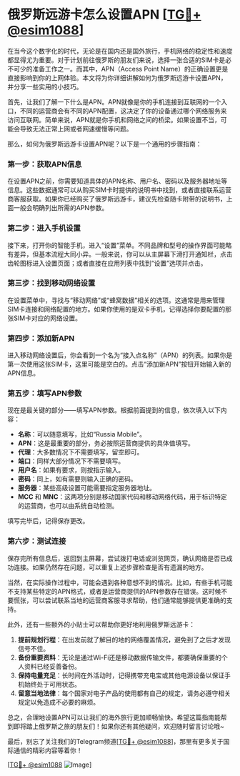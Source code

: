 # 俄罗斯远游卡怎么设置APN [[TG💪+ @esim1088](https://t.me/s/esim1088)]

在当今这个数字化的时代，无论是在国内还是国外旅行，手机网络的稳定性和速度都显得尤为重要。对于计划前往俄罗斯的朋友们来说，选择一张合适的SIM卡是必不可少的准备工作之一。而其中，APN（Access Point Name）的正确设置更是直接影响到你的上网体验。本文将为你详细讲解如何为俄罗斯远游卡设置APN，并分享一些实用的小技巧。

首先，让我们了解一下什么是APN。APN就像是你的手机连接到互联网的一个入口，不同的运营商会有不同的APN配置，这决定了你的设备通过哪个网络服务来访问互联网。简单来说，APN就是你手机和网络之间的桥梁。如果设置不当，可能会导致无法正常上网或者网速缓慢等问题。

那么，如何为俄罗斯远游卡设置APN呢？以下是一个通用的步骤指南：

### 第一步：获取APN信息

在设置APN之前，你需要知道具体的APN名称、用户名、密码以及服务器地址等信息。这些数据通常可以从购买SIM卡时提供的说明书中找到，或者直接联系运营商客服获取。如果你已经购买了俄罗斯远游卡，建议先检查随卡附带的说明书，上面一般会明确列出所需的APN参数。

### 第二步：进入手机设置

接下来，打开你的智能手机，进入“设置”菜单。不同品牌和型号的操作界面可能略有差异，但基本流程大同小异。一般来说，你可以从主屏幕下滑打开通知栏，点击齿轮图标进入设置页面；或者直接在应用列表中找到“设置”选项并点击。

### 第三步：找到移动网络设置

在设置菜单中，寻找与“移动网络”或“蜂窝数据”相关的选项。这通常是用来管理SIM卡连接和网络配置的地方。如果你使用的是双卡手机，记得选择你要配置的那张SIM卡对应的网络设置。

### 第四步：添加新APN

进入移动网络设置后，你会看到一个名为“接入点名称”（APN）的列表。如果你是第一次使用这张SIM卡，这里可能是空白的。点击“添加新APN”按钮开始输入新的APN信息。

### 第五步：填写APN参数

现在是最关键的部分——填写APN参数。根据前面提到的信息，依次填入以下内容：

- **名称**：可以随意填写，比如“Russia Mobile”。
- **APN**：这是最重要的部分，务必按照运营商提供的具体值填写。
- **代理**：大多数情况下不需要填写，留空即可。
- **端口**：同样大部分情况下不需要填写。
- **用户名**：如果有要求，则按指示输入。
- **密码**：同上，如有需要则输入正确的密码。
- **服务器**：某些高级设置可能需要指定服务器地址。
- **MCC** 和 **MNC**：这两项分别是移动国家代码和移动网络代码，用于标识特定的运营商，也可以由系统自动检测。

填写完毕后，记得保存更改。

### 第六步：测试连接

保存完所有信息后，返回到主屏幕，尝试拨打电话或浏览网页，确认网络是否已成功连接。如果仍然存在问题，可以重复上述步骤检查是否有遗漏的地方。

当然，在实际操作过程中，可能会遇到各种意想不到的情况。比如，有些手机可能不支持某些特定的APN格式，或者是运营商提供的APN参数存在错误。这时候不要慌张，可以尝试联系当地的运营商客服寻求帮助，他们通常能够提供更准确的支持。

此外，还有一些额外的小贴士可以帮助你更好地利用俄罗斯远游卡：

1. **提前规划行程**：在出发前就了解目的地的网络覆盖情况，避免到了之后才发现信号不佳。
2. **备份重要资料**：无论是通过Wi-Fi还是移动数据传输文件，都要确保重要的个人资料已经妥善备份。
3. **保持电量充足**：长时间在外活动时，记得携带充电宝或其他电源设备以保证手机始终处于可用状态。
4. **留意当地法律**：每个国家对电子产品的使用都有自己的规定，请务必遵守相关规定以免造成不必要的麻烦。

总之，合理地设置APN可以让我们的海外旅行更加顺畅愉快。希望这篇指南能帮到即将踏上俄罗斯之旅的朋友们！如果你还有其他疑问，欢迎随时留言讨论哦~

最后，别忘了关注我们的Telegram频道[[TG💪+ @esim1088](https://t.me/s/esim1088)]，那里有更多关于国际通信的精彩内容等着你！

[[TG💪+ @esim1088](https://t.me/s/esim1088) ![Image](https://i.postimg.cc/4NQfJmqS/Snipaste-2025-05-13-00-14-12.png)]